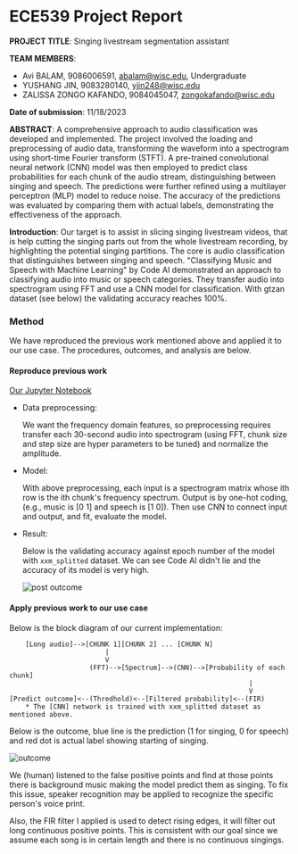 # ECE539 Project Report

__PROJECT TITLE__: Singing livestream segmentation assistant

__TEAM MEMBERS__: 
- Avi BALAM, 9086006591, [abalam@wisc.edu](abalam@wisc.edu), Undergraduate
- YUSHANG JIN, 9083280140, [yjin248@wisc.edu](yjin248@wisc.edu)
- ZALISSA ZONGO KAFANDO, 9084045047, [zongokafando@wisc.edu](zongokafando@wisc.edu)
  
__Date of submission__: 11/18/2023

__ABSTRACT__:
A comprehensive approach to audio classification was developed and implemented. The project involved the loading and preprocessing of audio data, transforming the waveform into a spectrogram using short-time Fourier transform (STFT). A pre-trained convolutional neural network (CNN) model was then employed to predict class probabilities for each chunk of the audio stream, distinguishing between singing and speech. The predictions were further refined using a multilayer perceptron (MLP) model to reduce noise. The accuracy of the predictions was evaluated by comparing them with actual labels, demonstrating the effectiveness of the approach.

__Introduction__:
Our target is to assist in slicing singing livestream videos, that is help cutting the singing parts out from the whole livestream recording, by highlighting the potential singing partitions. The core is audio classification that distinguishes between singing and speech. "Classifying Music and Speech with Machine Learning" by Code AI demonstrated an approach to classifying audio into music or speech categories. They transfer audio into spectrogram using FFT and use a CNN model for classification. With gtzan dataset (see below) the validating accuracy reaches 100%.

### Method
We have reproduced the previous work mentioned above and applied it to our use case. The procedures, outcomes, and analysis are below.

#### Reproduce previous work
[Our Jupyter Notebook](https://github.com/EricEricEricJin/ECE539-Group-Project/blob/master/music_speech_clf.ipynb)

- Data preprocessing: 

    We want the frequency domain features, so preprocessing requires transfer each 30-second audio into spectrogram (using FFT, chunk size and step size are hyper parameters to be tuned) and normalize the amplitude.

- Model:

    With above preprocessing, each input is a spectrogram matrix whose ith row is the ith chunk's frequency spectrum. Output is by one-hot coding, (e.g., music is [0 1] and speech is [1 0]). Then use CNN to connect input and output, and fit, evaluate the model.

- Result: 

    Below is the validating accuracy against epoch number of the model with `xxm_splitted` dataset. We can see Code AI didn't lie and the accuracy of its model is very high. 

    ![post outcome](Figure/post_outcome.png)

#### Apply previous work to our use case

Below is the block diagram of our current implementation:

```
    [Long audio]-->[CHUNK 1][CHUNK 2] ... [CHUNK N]
                        |
                        V
                    (FFT)-->[Spectrum]-->(CNN)-->[Probability of each chunk]
                                                            |
                                                            V
[Predict outcome]<--(Thredhold)<--[Filtered probability]<--(FIR)                                           
    * The [CNN] network is trained with xxm_splitted dataset as mentioned above. 
```

Below is the outcome, blue line is the prediction (1 for singing, 0 for speech) and red dot is actual label showing starting of singing. 

![outcome](Figure/10-20_outcome.png)

We (human) listened to the false positive points and find at those points there is background music making the model predict them as singing. To fix this issue, speaker recognition may be applied to recognize the specific person's voice print.

Also, the FIR filter I applied is used to detect rising edges, it will filter out long continuous positive points. This is consistent with our goal since we assume each song is in certain length and there is no continuous singings.
